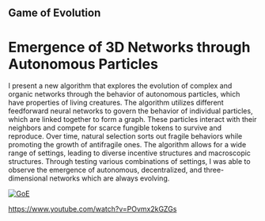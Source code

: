 ## Game of Evolution 
# Emergence of 3D Networks through Autonomous Particles

I present a new algorithm that explores the evolution of complex and organic networks through the behavior of autonomous particles, which have properties of living creatures. The algorithm utilizes different feedforward neural networks to govern the behavior of individual particles, which are linked together to form a graph. These particles interact with their neighbors and compete for scarce fungible tokens to survive and reproduce. Over time, natural selection sorts out fragile behaviors while promoting the growth of antifragile ones. The algorithm allows for a wide range of settings, leading to diverse incentive structures and macroscopic structures. Through testing various combinations of settings, I was able to observe the emergence of autonomous, decentralized, and three-dimensional networks which are always evolving.

[![GoE](https://img.youtube.com/vi/POvmx2kGZGs/0.jpg)](https://www.youtube.com/watch?v=POvmx2kGZGs)

https://www.youtube.com/watch?v=POvmx2kGZGs
